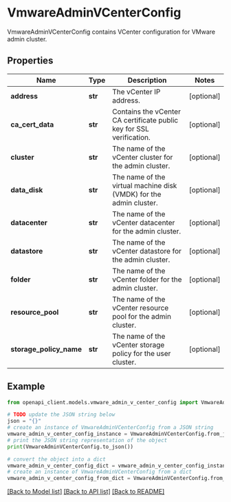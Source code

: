 # VmwareAdminVCenterConfig

VmwareAdminVCenterConfig contains VCenter configuration for VMware admin cluster.

## Properties

Name | Type | Description | Notes
------------ | ------------- | ------------- | -------------
**address** | **str** | The vCenter IP address. | [optional] 
**ca_cert_data** | **str** | Contains the vCenter CA certificate public key for SSL verification. | [optional] 
**cluster** | **str** | The name of the vCenter cluster for the admin cluster. | [optional] 
**data_disk** | **str** | The name of the virtual machine disk (VMDK) for the admin cluster. | [optional] 
**datacenter** | **str** | The name of the vCenter datacenter for the admin cluster. | [optional] 
**datastore** | **str** | The name of the vCenter datastore for the admin cluster. | [optional] 
**folder** | **str** | The name of the vCenter folder for the admin cluster. | [optional] 
**resource_pool** | **str** | The name of the vCenter resource pool for the admin cluster. | [optional] 
**storage_policy_name** | **str** | The name of the vCenter storage policy for the user cluster. | [optional] 

## Example

```python
from openapi_client.models.vmware_admin_v_center_config import VmwareAdminVCenterConfig

# TODO update the JSON string below
json = "{}"
# create an instance of VmwareAdminVCenterConfig from a JSON string
vmware_admin_v_center_config_instance = VmwareAdminVCenterConfig.from_json(json)
# print the JSON string representation of the object
print(VmwareAdminVCenterConfig.to_json())

# convert the object into a dict
vmware_admin_v_center_config_dict = vmware_admin_v_center_config_instance.to_dict()
# create an instance of VmwareAdminVCenterConfig from a dict
vmware_admin_v_center_config_from_dict = VmwareAdminVCenterConfig.from_dict(vmware_admin_v_center_config_dict)
```
[[Back to Model list]](../README.md#documentation-for-models) [[Back to API list]](../README.md#documentation-for-api-endpoints) [[Back to README]](../README.md)



